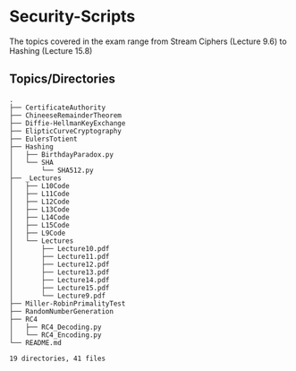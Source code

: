 # Security-Scripts
The topics covered in the exam range from Stream Ciphers (Lecture 9.6) to Hashing (Lecture 15.8)

## Topics/Directories
```
.
├── CertificateAuthority
├── ChineeseRemainderTheorem
├── Diffie-HellmanKeyExchange
├── ElipticCurveCryptography
├── EulersTotient
├── Hashing
│   ├── BirthdayParadox.py
│   └── SHA
│       └── SHA512.py
├── _Lectures
│   ├── L10Code
│   ├── L11Code
│   ├── L12Code
│   ├── L13Code
│   ├── L14Code
│   ├── L15Code
│   ├── L9Code
│   └── Lectures
│       ├── Lecture10.pdf
│       ├── Lecture11.pdf
│       ├── Lecture12.pdf
│       ├── Lecture13.pdf
│       ├── Lecture14.pdf
│       ├── Lecture15.pdf
│       └── Lecture9.pdf
├── Miller-RobinPrimalityTest
├── RandomNumberGeneration
├── RC4
│   ├── RC4_Decoding.py
│   └── RC4_Encoding.py
└── README.md

19 directories, 41 files
```